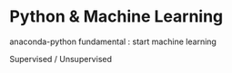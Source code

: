 # Python & Machine Learning
anaconda-python fundamental : start machine learning

Supervised / Unsupervised
